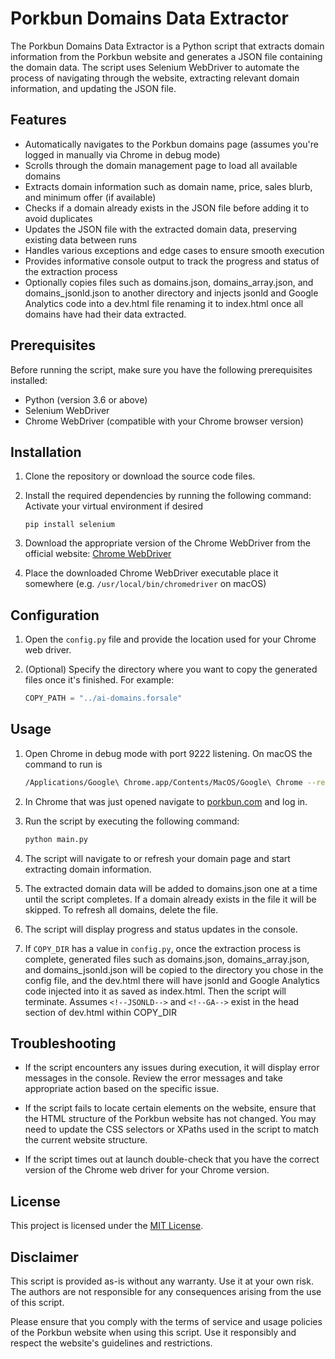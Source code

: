 # Porkbun Domains Data Extractor

The Porkbun Domains Data Extractor is a Python script that extracts domain information from the Porkbun website and generates a JSON file containing the domain data. The script uses Selenium WebDriver to automate the process of navigating through the website, extracting relevant domain information, and updating the JSON file.

## Features

- Automatically navigates to the Porkbun domains page (assumes you're logged in manually via Chrome in debug mode)
- Scrolls through the domain management page to load all available domains
- Extracts domain information such as domain name, price, sales blurb, and minimum offer (if available)
- Checks if a domain already exists in the JSON file before adding it to avoid duplicates
- Updates the JSON file with the extracted domain data, preserving existing data between runs
- Handles various exceptions and edge cases to ensure smooth execution
- Provides informative console output to track the progress and status of the extraction process
- Optionally copies files such as domains.json, domains_array.json, and domains_jsonld.json to another directory and injects jsonld and Google Analytics code into a dev.html file renaming it to index.html once all domains have had their data extracted.

## Prerequisites

Before running the script, make sure you have the following prerequisites installed:

- Python (version 3.6 or above)
- Selenium WebDriver
- Chrome WebDriver (compatible with your Chrome browser version)

## Installation

1. Clone the repository or download the source code files.

2. Install the required dependencies by running the following command:
   Activate your virtual environment if desired
   ```
   pip install selenium
   ```

3. Download the appropriate version of the Chrome WebDriver from the official website: [Chrome WebDriver](https://sites.google.com/a/chromium.org/chromedriver/downloads)

4. Place the downloaded Chrome WebDriver executable place it somewhere (e.g. `/usr/local/bin/chromedriver` on macOS)

## Configuration

1. Open the `config.py` file and provide the location used for your Chrome web driver.

2. (Optional) Specify the directory where you want to copy the generated files once it's finished. For example:

   ```python
   COPY_PATH = "../ai-domains.forsale"
   ```

## Usage

1. Open Chrome in debug mode with port 9222 listening. On macOS the command to run is

   ```bash
   /Applications/Google\ Chrome.app/Contents/MacOS/Google\ Chrome --remote-debugging-port=9222
   ```

2. In Chrome that was just opened navigate to [porkbun.com](https://porkbun.com) and log in.
3. Run the script by executing the following command:

   ```bash
   python main.py
   ```

4. The script will navigate to or refresh your domain page and start extracting domain information.

5. The extracted domain data will be added to domains.json one at a time until the script completes. If a domain already exists in the file it will be skipped. To refresh all domains, delete the file.

6. The script will display progress and status updates in the console.

7. If `COPY_DIR` has a value in `config.py`, once the extraction process is complete, generated files such as domains.json, domains_array.json, and domains_jsonld.json will be copied to the directory you chose in the config file, and the dev.html there will have jsonld and Google Analytics code injected into it as saved as index.html. Then the script will terminate. Assumes `<!--JSONLD-->` and `<!--GA-->` exist in the head section of dev.html within COPY_DIR

## Troubleshooting

- If the script encounters any issues during execution, it will display error messages in the console. Review the error messages and take appropriate action based on the specific issue.

- If the script fails to locate certain elements on the website, ensure that the HTML structure of the Porkbun website has not changed. You may need to update the CSS selectors or XPaths used in the script to match the current website structure.

- If the script times out at launch double-check that you have the correct version of the Chrome web driver for your Chrome version.

## License

This project is licensed under the [MIT License](LICENSE).

## Disclaimer

This script is provided as-is without any warranty. Use it at your own risk. The authors are not responsible for any consequences arising from the use of this script.

Please ensure that you comply with the terms of service and usage policies of the Porkbun website when using this script. Use it responsibly and respect the website's guidelines and restrictions.